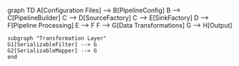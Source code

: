 graph TD
    A[Configuration Files] --> B[PipelineConfig]
    B --> C[PipelineBuilder]
    C --> D[SourceFactory]
    C --> E[SinkFactory]
    D --> F[Pipeline Processing]
    E --> F
    F --> G[Data Transformations]
    G --> H[Output]
    
    subgraph "Transformation Layer"
    G1[SerializableFilter] --> G
    G2[SerializableMapper] --> G
    end
